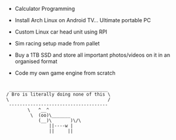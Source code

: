 - Calculator Programming

- Install Arch Linux on Android TV... Ultimate portable PC

- Custom Linux car head unit using RPI

- Sim racing setup made from pallet

- Buy a 1TB SSD and store all important photos/videos on it in an organised format

- Code my own game engine from scratch



````

 _____________________________________
/ Bro is literally doing none of this \
\                                     /
 -------------------------------------
        \   ^__^
         \  (oo)\_______
            (__)\       )\/\
                ||----w |
                ||     ||

````


